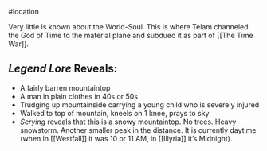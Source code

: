 #location 

Very little is known about the World-Soul. This is where Telam channeled the God of Time to the material plane and subdued it as part of [[The Time War]].

## *Legend Lore* Reveals:
- A fairly barren mountaintop
- A man in plain clothes in 40s or 50s
- Trudging up mountainside carrying a young child who is severely injured
- Walked to top of mountain, kneels on 1 knee, prays to sky
- *Scrying* reveals that this is a snowy mountaintop. No trees. Heavy snowstorm. Another smaller peak in the distance. It is currently daytime (when in [[Westfall]] it was 10 or 11 AM, in [[Illyria]] it’s Midnight).
